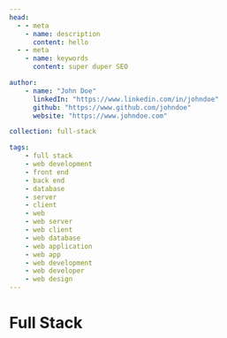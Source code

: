 ```yaml
---
head:
  - - meta
    - name: description
      content: hello
  - - meta
    - name: keywords
      content: super duper SEO

author: 
    - name: "John Doe"
      linkedIn: "https://www.linkedin.com/in/johndoe"
      github: "https://www.github.com/johndoe"
      website: "https://www.johndoe.com"

collection: full-stack

tags: 
    - full stack
    - web development
    - front end
    - back end
    - database
    - server
    - client
    - web
    - web server
    - web client
    - web database
    - web application
    - web app
    - web development
    - web developer
    - web design
---
```


# Full Stack 